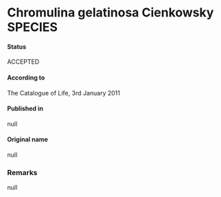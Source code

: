 Chromulina gelatinosa Cienkowsky SPECIES
=======

#### Status
ACCEPTED

#### According to
The Catalogue of Life, 3rd January 2011

#### Published in
null

#### Original name
null

### Remarks
null
